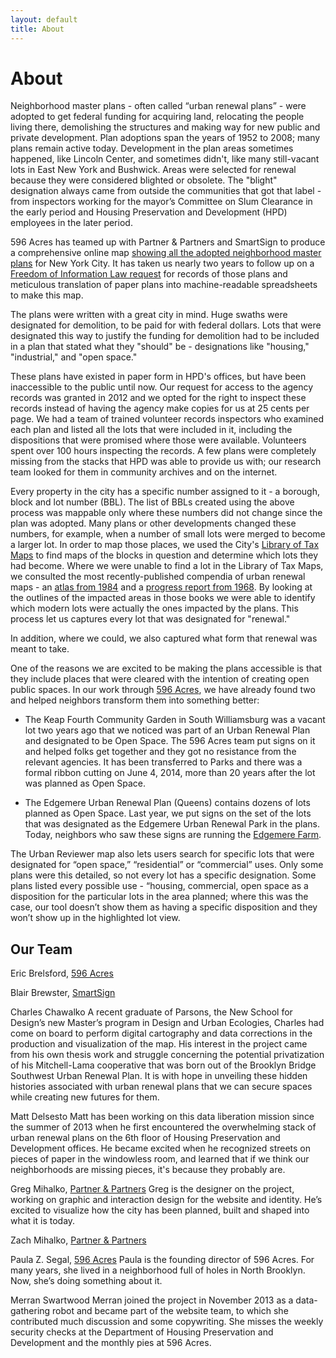 ```yaml
---
layout: default
title: About
---
```


# About

Neighborhood master plans - often called “urban renewal plans” - were adopted to get federal funding for acquiring land, relocating the people living there, demolishing the structures and making way for new public and private development. Plan adoptions span the years of 1952 to 2008; many plans remain active today. Development in the plan areas sometimes happened, like Lincoln Center, and sometimes didn't, like many still-vacant lots in East New York and Bushwick. Areas were selected for renewal because they were considered blighted or obsolete. The "blight" designation always came from outside the communities that got that label - from inspectors working for the mayor’s Committee on Slum Clearance in the early period and Housing Preservation and Development (HPD) employees in the later period. 

596 Acres has teamed up with Partner & Partners and SmartSign to produce a comprehensive online map [showing all the adopted neighborhood master plans](http://www.nyc.gov/html/hpd/html/developers/urban-renewal.shtml) for New York City. It has taken us nearly two years to follow up on a [Freedom of Information Law request](media/596URPFOILletter_take2.pdf) for records of those plans and meticulous translation of paper plans into machine-readable spreadsheets to make this map. 
 
The plans were written with a great city in mind. Huge swaths were designated for demolition, to be paid for with federal dollars. Lots that were designated this way to justify the funding for demolition had to be included in a plan that stated what they "should" be - designations like "housing," "industrial," and "open space."

These plans have existed in paper form in HPD's offices, but have been inaccessible to the public until now. Our request for access to the agency records was granted in 2012 and we opted for the right to inspect these records instead of having the agency make copies for us at 25 cents per page. We had a team of trained volunteer records inspectors who examined each plan and listed all the lots that were included in it, including the dispositions that were promised where those were available. Volunteers spent over 100 hours inspecting the records. A few plans were completely missing from the stacks that HPD was able to provide us with; our research team looked for them in community archives and on the internet.

Every property in the city has a specific number assigned to it - a borough, block and lot number (BBL). The list of BBLs created using the above process was mappable only where these numbers did not change since the plan was adopted. Many plans or other developments changed these numbers, for example, when a number of small lots were merged to become a larger lot. In order to map those places, we used the City's [Library of Tax Maps](http://gis.nyc.gov/taxmap/library.htm) to find maps of the blocks in question and determine which lots they had become. Where we were unable to find a lot in the Library of Tax Maps, we consulted the most recently-published compendia of urban renewal maps - an [atlas from 1984](http://www.worldcat.org/title/atlas-of-urban-renewal-project-areas-in-the-city-of-new-york/oclc/10819767&referer=brief_results) and a [progress report from 1968](http://www.worldcat.org/title/community-development-program-progress-report/oclc/10551321&referer=brief_results). By looking at the outlines of the impacted areas in those books we were able to identify which modern lots were actually the ones impacted by the plans. This process let us captures every lot that was designated for "renewal."

In addition, where we could, we also captured what form that renewal was meant to take. 

One of the reasons we are excited to be making the plans accessible is that they include places that were cleared with the intention of creating open public spaces. In our work through [596 Acres](http://596acres.org/), we have already found two and helped neighbors transform them into something better: 
 
- The Keap Fourth Community Garden in South Williamsburg was a vacant lot two years ago that we noticed was part of an Urban Renewal Plan and designated to be Open Space. The 596 Acres team put signs on it and helped folks get together and they got no resistance from the relevant agencies. It has been transferred to Parks and there was a formal ribbon cutting on June 4, 2014, more than 20 years after the lot was planned as Open Space.

- The Edgemere Urban Renewal Plan (Queens) contains dozens of lots planned as Open Space. Last year, we put signs on the set of the lots that was designated as the Edgemere Urban Renewal Park in the plans. Today, neighbors who saw these signs are running the [Edgemere Farm](http://596acres.org/en/lot/4158370033/).

The Urban Reviewer map also lets users search for specific lots that were designated for “open space,” “residential” or “commercial” uses. Only some plans were this detailed, so not every lot has a specific designation. Some plans listed every possible use - “housing, commercial, open space  as a disposition for the particular lots in the area planned; where this was the case, our tool doesn’t show them as having a specific disposition and they won’t show up in the highlighted lot view.  

## Our Team

Eric Brelsford, [596 Acres](http://596acres.org/)

Blair Brewster, [SmartSign](http://www.smartsign.com/)

Charles Chawalko
A recent graduate of Parsons, the New School for Design’s new Master’s program in Design and Urban Ecologies, Charles had come on board to perform digital cartography and data corrections in the production and visualization of the map. His interest in the project came from his own thesis work and struggle concerning the potential privatization of his Mitchell-Lama cooperative that was born out of the Brooklyn Bridge Southwest Urban Renewal Plan. It is with hope in unveiling these hidden histories associated with urban renewal plans that we can secure spaces while creating new futures for them.

Matt Delsesto
Matt has been working on this data liberation mission since the summer of 2013 when he first encountered the overwhelming stack of urban renewal plans on the 6th floor of Housing Preservation and Development offices.  He became excited when he recognized streets on pieces of paper in the windowless room, and learned that if we think our neighborhoods are missing pieces, it's because they probably are.

Greg Mihalko, [Partner & Partners](http://partnerandpartners.com/)
Greg is the designer on the project, working on graphic and interaction design for the website and identity. He’s excited to visualize how the city has been planned, built and shaped into what it is today.

Zach Mihalko, [Partner & Partners](http://partnerandpartners.com/)

Paula Z. Segal, [596 Acres](http://596acres.org/)
Paula is the founding director of 596 Acres. For many years, she lived in a neighborhood full of holes in North Brooklyn. Now, she’s doing something about it. 

Merran Swartwood
Merran joined the project in November 2013 as a data-gathering robot and became part of the website team, to which she contributed much discussion and some copywriting. She misses the weekly security checks at the Department of Housing Preservation and Development and the monthly pies at 596 Acres.
